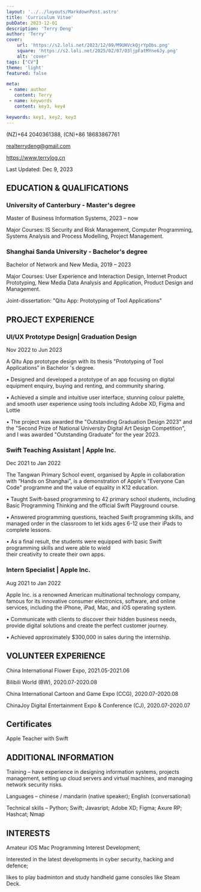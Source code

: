 ```yaml
---
layout: '../../layouts/MarkdownPost.astro'
title: 'Curriculum Vitae'
pubDate: 2023-12-01
description: 'Terry Deng'
author: 'Terry'
cover:
    url: 'https://s2.loli.net/2023/12/09/M9UHVckQjrYpObs.png'
    square: 'https://s2.loli.net/2025/02/07/O3ljpFatMYne6Jy.png'
    alt: 'cover'
tags: ["CV"] 
theme: 'light'
featured: false

meta:
 - name: author
   content: Terry
 - name: keywords
   content: key3, key4

keywords: key1, key2, key3
---
```


(NZ)+64 2040361388, (CN)+86 18683867761

realterrydeng@gmail.com

https://www.terrylog.cn

Last Updated: Dec 9, 2023 

## EDUCATION & QUALIFICATIONS

### University of Canterbury - Master's degree  
Master of Business Information Systems, 2023 – now

Major Courses: IS Security and Risk Management, Computer Programming, Systems Analysis and Process Modelling, Project Management. 

### Shanghai Sanda University - Bachelor's degree  
Bachelor of Network and New Media, 2019 – 2023

Major Courses: User Experience and Interaction Design, Internet Product Prototyping, New Media Data Analysis and Application, Product Design and Management.

Joint-dissertation: "Qitu App: Prototyping of Tool Applications"

## PROJECT EXPERIENCE

### UI/UX Prototype Design| Graduation Design
Nov 2022 to Jun 2023  

A Qitu App prototype design with its thesis "Prototyping of Tool Applications” in Bachelor 's degree.  
 
• Designed and developed a prototype of an app focusing on digital equipment enquiry, buying and renting, and community sharing.  
 
• Achieved a simple and intuitive user interface, stunning colour palette, and smooth user experience using tools including Adobe XD, Figma and Lottie
 
• The project was awarded the "Outstanding Graduation Design 2023" and the "Second Prize of National University Digital Art Design Competition", and I was awarded "Outstanding Graduate" for the year 2023.  

### Swift Teaching Assistant | Apple Inc.  
Dec 2021 to Jan 2022  

The Tangwan Primary School event, organised by Apple in collaboration with “Hands on Shanghai”, is a demonstration of Apple's "Everyone Can Code" programme and the value of equality in K12 education.  

• Taught Swift-based programming to 42 primary school students, including Basic Programming Thinking and the official Swift Playground course.  

• Answered programming questions, teached Swift programming skills, and managed order in the classroom to let kids ages 6-12 use their iPads to complete lessons.  

• As a final result, the students were equipped with basic Swift programming skills and were able to wield  
their creativity to create their own apps.  

### Intern Specialist | Apple Inc.  
Aug 2021 to Jan 2022 

Apple Inc. is a renowned American multinational technology company, famous for its innovative consumer electronics, software, and online services, including the iPhone, iPad, Mac, and iOS operating system.

• Communicate with clients to discover their hidden business needs, provide digital solutions and create the perfect customer journey.  

• Achieved approximately $300,000 in sales during the internship.  

## VOLUNTEER EXPERIENCE
China International Flower Expo, 2021.05-2021.06  

Bilibili World (BW), 2020.07-2020.08  

China International Cartoon and Game Expo (CCG), 2020.07-2020.08  

ChinaJoy Digital Entertainment Expo & Conference (CJ), 2020.07-2020.07  

## Certificates  
Apple Teacher with Swift  

## ADDITIONAL INFORMATION
Training – have experience in designing information systems, projects management, setting up cloud servers and virtual machines, and managing network security risks.  

Languages – chinese / mandarin (native speaker); English (conversational)

Technical skills – Python; Swift; Javasript; Adobe XD; Figma; Axure RP; Hashcat; Nmap  

## INTERESTS
Amateur iOS Mac Programming Interest Development;  

Interested in the latest developments in cyber security, hacking and defence;

likes to play badminton and study handheld game consoles like Steam Deck.
